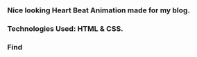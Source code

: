 ### Nice looking Heart Beat Animation made for my blog.

### Technologies Used: HTML & CSS.

### Find
